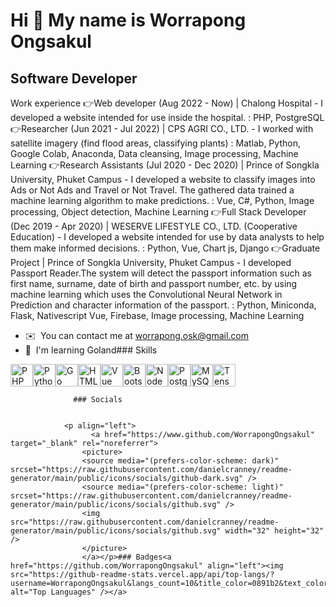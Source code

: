 Hi 👋 My name is Worrapong Ongsakul
===================================

Software Developer
------------------

Work experience 👉Web developer (Aug 2022 - Now) | Chalong Hospital - I developed a website intended for use inside the hospital. : PHP, PostgreSQL 👉Researcher (Jun 2021 - Jul 2022) | CPS AGRI CO., LTD. - I worked with satellite imagery (find flood areas, classifying plants) : Matlab, Python, Google Colab, Anaconda, Data cleansing, Image processing, Machine Learning 👉Research Assistants (Jul 2020 - Dec 2020) | Prince of Songkla University, Phuket Campus - I developed a website to classify images into Ads or Not Ads and Travel or Not Travel. The gathered data trained a machine learning algorithm to make predictions. : Vue, C#, Python, Image processing, Object detection, Machine Learning 👉Full Stack Developer (Dec 2019 - Apr 2020) | WESERVE LIFESTYLE CO., LTD. (Cooperative Education) - I developed a website intended for use by data analysts to help them make informed decisions. : Python, Vue, Chart js, Django 👉Graduate Project | Prince of Songkla University, Phuket Campus - I developed Passport Reader.The system will detect the passport information such as first name, surname, date of birth and passport number, etc. by using machine learning which uses the Convolutional Neural Network in Prediction and character information of the passport. : Python, Miniconda, Flask, Nativescript Vue, Firebase, Image processing, Machine Learning

*   ✉️  You can contact me at [worrapong.osk@gmail.com](mailto:worrapong.osk@gmail.com)
*   🧠  I'm learning Goland### Skills 
<p align="left">
<a href="https://www.php.net/" target="_blank" rel="noreferrer"><img src="https://raw.githubusercontent.com/danielcranney/readme-generator/main/public/icons/skills/php-colored.svg" width="36" height="36" alt="PHP" /></a><a href="https://www.python.org/" target="_blank" rel="noreferrer"><img src="https://raw.githubusercontent.com/danielcranney/readme-generator/main/public/icons/skills/python-colored.svg" width="36" height="36" alt="Python" /></a><a href="https://go.dev/doc/" target="_blank" rel="noreferrer"><img src="https://raw.githubusercontent.com/danielcranney/readme-generator/main/public/icons/skills/go-colored.svg" width="36" height="36" alt="Go" /></a><a href="https://developer.mozilla.org/en-US/docs/Glossary/HTML5" target="_blank" rel="noreferrer"><img src="https://raw.githubusercontent.com/danielcranney/readme-generator/main/public/icons/skills/html5-colored.svg" width="36" height="36" alt="HTML5" /></a><a href="https://vuejs.org/" target="_blank" rel="noreferrer"><img src="https://raw.githubusercontent.com/danielcranney/readme-generator/main/public/icons/skills/vuejs-colored.svg" width="36" height="36" alt="Vue" /></a><a href="https://getbootstrap.com/" target="_blank" rel="noreferrer"><img src="https://raw.githubusercontent.com/danielcranney/readme-generator/main/public/icons/skills/bootstrap-colored.svg" width="36" height="36" alt="Bootstrap" /></a><a href="https://nodejs.org/en/" target="_blank" rel="noreferrer"><img src="https://raw.githubusercontent.com/danielcranney/readme-generator/main/public/icons/skills/nodejs-colored.svg" width="36" height="36" alt="NodeJS" /></a><a href="https://www.postgresql.org/" target="_blank" rel="noreferrer"><img src="https://raw.githubusercontent.com/danielcranney/readme-generator/main/public/icons/skills/postgresql-colored.svg" width="36" height="36" alt="PostgreSQL" /></a><a href="https://www.mysql.com/" target="_blank" rel="noreferrer"><img src="https://raw.githubusercontent.com/danielcranney/readme-generator/main/public/icons/skills/mysql-colored.svg" width="36" height="36" alt="MySQL" /></a><a href="https://www.tensorflow.org/" target="_blank" rel="noreferrer"><img src="https://raw.githubusercontent.com/danielcranney/readme-generator/main/public/icons/skills/tensorflow-colored.svg" width="36" height="36" alt="TensorFlow" /></a>
                    </p>
                    
                  ### Socials
                  
                  
                <p align="left">
                      <a href="https://www.github.com/WorrapongOngsakul" target="_blank" rel="noreferrer">
                    <picture>
                    <source media="(prefers-color-scheme: dark)" srcset="https://raw.githubusercontent.com/danielcranney/readme-generator/main/public/icons/socials/github-dark.svg" />
                    <source media="(prefers-color-scheme: light)" srcset="https://raw.githubusercontent.com/danielcranney/readme-generator/main/public/icons/socials/github.svg" />
                    <img src="https://raw.githubusercontent.com/danielcranney/readme-generator/main/public/icons/socials/github.svg" width="32" height="32" />
                    </picture>
                    </a></p>### Badges<a href="https://github.com/WorrapongOngsakul" align="left"><img src="https://github-readme-stats.vercel.app/api/top-langs/?username=WorrapongOngsakul&langs_count=10&title_color=0891b2&text_color=ffffff&icon_color=0891b2&bg_color=1c1917&hide_border=true&locale=en&custom_title=Top%20%Languages" alt="Top Languages" /></a>
